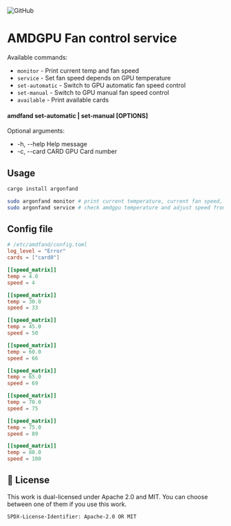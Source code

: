 ![GitHub](https://img.shields.io/github/license/Eraden/amdgpud)

# AMDGPU Fan control service

Available commands:

* `monitor`        - Print current temp and fan speed
* `service`        - Set fan speed depends on GPU temperature
* `set-automatic`  - Switch to GPU automatic fan speed control
* `set-manual`     - Switch to GPU manual fan speed control
* `available`      - Print available cards

#### amdfand set-automatic | set-manual [OPTIONS]

Optional arguments:

* -h, --help       Help message
* -c, --card CARD  GPU Card number

## Usage

```bash
cargo install argonfand

sudo argonfand monitor # print current temperature, current fan speed, min and max fan speed 
sudo argonfand service # check amdgpu temperature and adjust speed from config file 
```

## Config file

```toml
# /etc/amdfand/config.toml
log_level = "Error"
cards = ["card0"]

[[speed_matrix]]
temp = 4.0
speed = 4

[[speed_matrix]]
temp = 30.0
speed = 33

[[speed_matrix]]
temp = 45.0
speed = 50

[[speed_matrix]]
temp = 60.0
speed = 66

[[speed_matrix]]
temp = 65.0
speed = 69

[[speed_matrix]]
temp = 70.0
speed = 75

[[speed_matrix]]
temp = 75.0
speed = 89

[[speed_matrix]]
temp = 80.0
speed = 100
```

## :bookmark: License

This work is dual-licensed under Apache 2.0 and MIT.
You can choose between one of them if you use this work.

`SPDX-License-Identifier: Apache-2.0 OR MIT`
